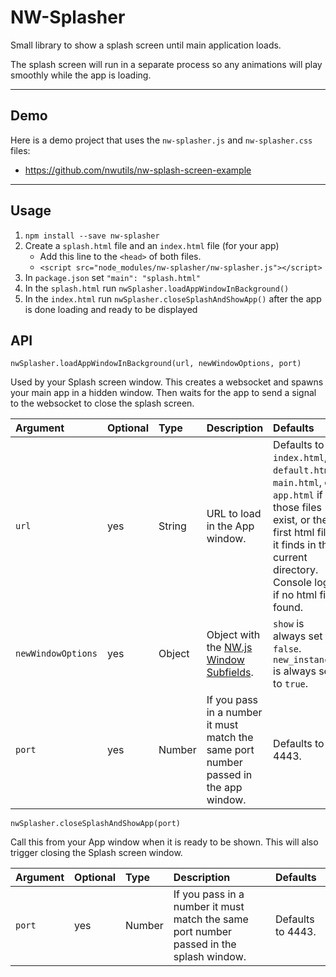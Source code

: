 # NW-Splasher

Small library to show a splash screen until main application loads.

The splash screen will run in a separate process so any animations will play smoothly while the app is loading.


* * *


## Demo

Here is a demo project that uses the `nw-splasher.js` and `nw-splasher.css` files:

* https://github.com/nwutils/nw-splash-screen-example


* * *


## Usage

1. `npm install --save nw-splasher`
1. Create a `splash.html` file and an `index.html` file (for your app)
    * Add this line to the `<head>` of both files.
    * `<script src="node_modules/nw-splasher/nw-splasher.js"></script>`
1. In `package.json` set `"main": "splash.html"`
1. In the `splash.html` run `nwSplasher.loadAppWindowInBackground()`
1. In the `index.html` run `nwSplasher.closeSplashAndShowApp()` after the app is done loading and ready to be displayed


## API

`nwSplasher.loadAppWindowInBackground(url, newWindowOptions, port)`

Used by your Splash screen window. This creates a websocket and spawns your main app in a hidden window. Then waits for the app to send a signal to the websocket to close the splash screen.

Argument           | Optional | Type   | Description                    | Defaults
:--                | :--      | :--    | :--                            | :--
`url`              | yes      | String | URL to load in the App window. | Defaults to `index.html`, `default.html`, `main.html`, or `app.html` if those files exist, or the first html file it finds in the current directory. Console logs if no html file found.
`newWindowOptions` | yes      | Object | Object with the [NW.js Window Subfields](http://docs.nwjs.io/en/latest/References/Manifest%20Format/#window-subfields). | `show` is always set to `false`. `new_instance` is always set to `true`.
`port`             | yes      | Number | If you pass in a number it must match the same port number passed in the app window. | Defaults to 4443.


`nwSplasher.closeSplashAndShowApp(port)`

Call this from your App window when it is ready to be shown. This will also trigger closing the Splash screen window.

Argument | Optional | Type   | Description                                                                             | Defaults
:--      | :--      | :--    | :--                                                                                     | :--
`port`   | yes      | Number | If you pass in a number it must match the same port number passed in the splash window. | Defaults to 4443.
